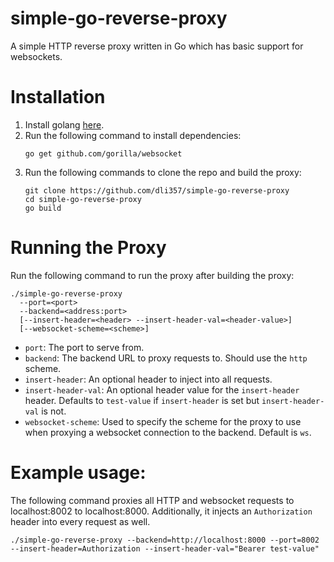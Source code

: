 # simple-go-reverse-proxy

A simple HTTP reverse proxy written in Go which has basic support for websockets.

# Installation

1. Install golang [here](https://golang.org/doc/install).
2. Run the following command to install dependencies:
    ```
    go get github.com/gorilla/websocket
    ```
3. Run the following commands to clone the repo and build the proxy:
    ```
    git clone https://github.com/dli357/simple-go-reverse-proxy
    cd simple-go-reverse-proxy
    go build
    ```

# Running the Proxy
Run the following command to run the proxy after building the proxy:
```
./simple-go-reverse-proxy
  --port=<port> 
  --backend=<address:port>
  [--insert-header=<header> --insert-header-val=<header-value>]
  [--websocket-scheme=<scheme>]
```
 - `port`: The port to serve from.
 - `backend`: The backend URL to proxy requests to. Should use the `http` scheme.
 - `insert-header`: An optional header to inject into all requests.
 - `insert-header-val`: An optional header value for the `insert-header` header. Defaults to `test-value` if `insert-header` is set but `insert-header-val` is not.
 - `websocket-scheme`: Used to specify the scheme for the proxy to use when proxying a websocket connection to the backend. Default is `ws`.

 # Example usage:
 The following command proxies all HTTP and websocket requests to localhost:8002 to localhost:8000. Additionally, it injects an `Authorization` header into every request as well.
 ```
 ./simple-go-reverse-proxy --backend=http://localhost:8000 --port=8002 --insert-header=Authorization --insert-header-val="Bearer test-value"
 ```